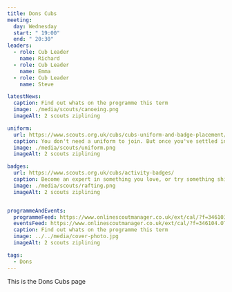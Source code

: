 ```yaml
---
title: Dons Cubs
meeting:
  day: Wednesday
  start: " 19:00"
  end: " 20:30"
leaders:
  - role: Cub Leader
    name: Richard
  - role: Cub Leader
    name: Emma
  - role: Cub Leader
    name: Steve

latestNews:
  caption: Find out whats on the programme this term
  image: ./media/scouts/canoeing.png
  imageAlt: 2 scouts ziplining

uniform:
  url: https://www.scouts.org.uk/cubs/cubs-uniform-and-badge-placement/
  caption: You don't need a uniform to join. But once you've settled in, you'll start speedily earning badges, and you'll need to know where to put them!
  image: ./media/scouts/uniform.png
  imageAlt: 2 scouts ziplining

badges:
  url: https://www.scouts.org.uk/cubs/activity-badges/
  caption: Become an expert in something you love, or try something shiny and new. From athletics and astronomy to photography and pioneering, there’s something for everyone.
  image: ./media/scouts/rafting.png
  imageAlt: 2 scouts ziplining


programmeAndEvents:
  programmeFeed: https://www.onlinescoutmanager.co.uk/ext/cal/?f=346103.ZjAyOTllMmYzZDQ0N2JjYmM5YjM5ZDc1YjRiYTk0ZDUzNzAyNGE3MTNjODZjNjFlZWY0ZDI1OTNlZjhlNTZmM2RmMTg4NDk5NGI3MGU2YTRlZmYwNjZiMjk3OWYxMTc1ZjA4ZTIxMWI4Y2IyNzAxZGM0ZDU0MGZiZDFlYWY4NWI%3D.eUxB22d1y4
  eventsFeed: https://www.onlinescoutmanager.co.uk/ext/cal/?f=346104.OTQzNDA3YThlZmE5OTY5MGI0NjRhODA5YmZjMjY5OTY3NGM0YTVmYjQ0NDQyYmQ0ZDg4NmMzYTZmMWFhZTE2ZmQ5ZTJiMTQxZTY3OTNhMGUwZDNkNThmYWIwMTdmZTNhYTJmNDQxMTg1Yzg4ZmEyZDQxMDkxMTg4Yjc0MzRiOTc%3D.yB3P0NqUfz
  caption: Find out whats on the programme this term
  image: ../../media/cover-photo.jpg
  imageAlt: 2 scouts ziplining

tags:
  - Dons
---
```


This is the Dons Cubs page